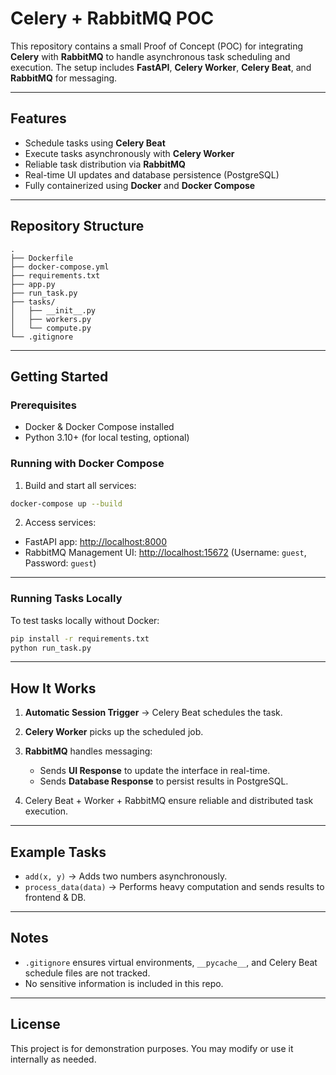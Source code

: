 # Celery + RabbitMQ POC

This repository contains a small Proof of Concept (POC) for integrating **Celery** with **RabbitMQ** to handle asynchronous task scheduling and execution. The setup includes **FastAPI**, **Celery Worker**, **Celery Beat**, and **RabbitMQ** for messaging.

---

## Features

* Schedule tasks using **Celery Beat**
* Execute tasks asynchronously with **Celery Worker**
* Reliable task distribution via **RabbitMQ**
* Real-time UI updates and database persistence (PostgreSQL)
* Fully containerized using **Docker** and **Docker Compose**

---

## Repository Structure

```
.
├── Dockerfile
├── docker-compose.yml
├── requirements.txt
├── app.py
├── run_task.py
├── tasks/
│   ├── __init__.py
│   ├── workers.py
│   └── compute.py
└── .gitignore
```

---

## Getting Started

### Prerequisites

* Docker & Docker Compose installed
* Python 3.10+ (for local testing, optional)

### Running with Docker Compose

1. Build and start all services:

```bash
docker-compose up --build
```

2. Access services:

* FastAPI app: [http://localhost:8000](http://localhost:8000)
* RabbitMQ Management UI: [http://localhost:15672](http://localhost:15672)
  (Username: `guest`, Password: `guest`)

---

### Running Tasks Locally

To test tasks locally without Docker:

```bash
pip install -r requirements.txt
python run_task.py
```

---

## How It Works

1. **Automatic Session Trigger** → Celery Beat schedules the task.
2. **Celery Worker** picks up the scheduled job.
3. **RabbitMQ** handles messaging:

   * Sends **UI Response** to update the interface in real-time.
   * Sends **Database Response** to persist results in PostgreSQL.
4. Celery Beat + Worker + RabbitMQ ensure reliable and distributed task execution.

---

## Example Tasks

* `add(x, y)` → Adds two numbers asynchronously.
* `process_data(data)` → Performs heavy computation and sends results to frontend & DB.

---

## Notes

* `.gitignore` ensures virtual environments, `__pycache__`, and Celery Beat schedule files are not tracked.
* No sensitive information is included in this repo.

---

## License

This project is for demonstration purposes. You may modify or use it internally as needed.
